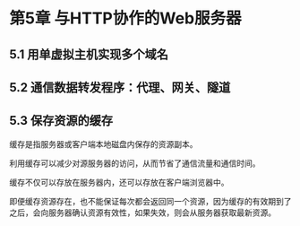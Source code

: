 # 第5章 与HTTP协作的Web服务器


## 5.1 用单虚拟主机实现多个域名

## 5.2 通信数据转发程序：代理、网关、隧道

## 5.3 保存资源的缓存

缓存是指服务器或客户端本地磁盘内保存的资源副本。

利用缓存可以减少对源服务器的访问，从而节省了通信流量和通信时间。

缓存不仅可以存放在服务器内，还可以存放在客户端浏览器中。

即便缓存资源存在，也不能保证每次都会返回同一个资源，因为缓存的有效期到了之后，会向服务器确认资源有效性，如果失效，则会从服务器获取最新资源。